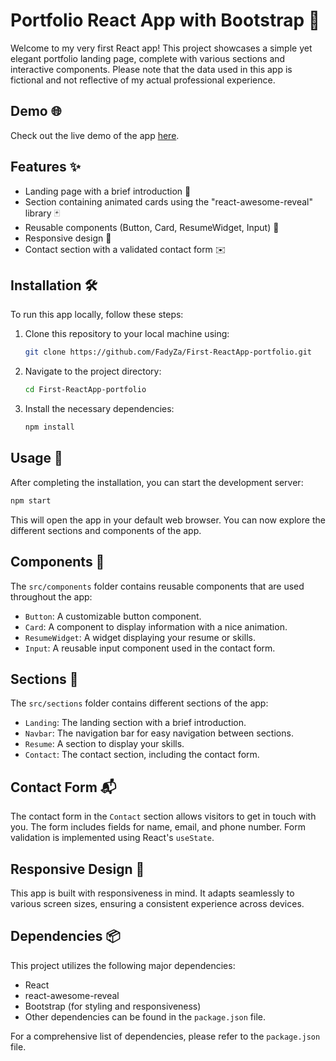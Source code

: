 # Portfolio React App with Bootstrap 🚀

Welcome to my very first React app! This project showcases a simple yet elegant portfolio landing page, complete with various sections and interactive components. Please note that the data used in this app is fictional and not reflective of my actual professional experience.

## Demo 🌐

Check out the live demo of the app [here](#).

## Features ✨

- Landing page with a brief introduction 🌄
- Section containing animated cards using the "react-awesome-reveal" library 🃏
- Reusable components (Button, Card, ResumeWidget, Input) 🔄
- Responsive design 📱
- Contact section with a validated contact form ✉️

## Installation 🛠️

To run this app locally, follow these steps:

1. Clone this repository to your local machine using:

   ```bash
   git clone https://github.com/FadyZa/First-ReactApp-portfolio.git
   ```

2. Navigate to the project directory:

   ```bash
   cd First-ReactApp-portfolio
   ```

3. Install the necessary dependencies:

   ```bash
   npm install
   ```

## Usage 🚀

After completing the installation, you can start the development server:

```bash
npm start
```

This will open the app in your default web browser. You can now explore the different sections and components of the app.

## Components 🧩

The `src/components` folder contains reusable components that are used throughout the app:

- `Button`: A customizable button component.
- `Card`: A component to display information with a nice animation.
- `ResumeWidget`: A widget displaying your resume or skills.
- `Input`: A reusable input component used in the contact form.

## Sections 📑

The `src/sections` folder contains different sections of the app:

- `Landing`: The landing section with a brief introduction.
- `Navbar`: The navigation bar for easy navigation between sections.
- `Resume`: A section to display your skills.
- `Contact`: The contact section, including the contact form.

## Contact Form 📬

The contact form in the `Contact` section allows visitors to get in touch with you. The form includes fields for name, email, and phone number. Form validation is implemented using React's `useState`.

## Responsive Design 📱

This app is built with responsiveness in mind. It adapts seamlessly to various screen sizes, ensuring a consistent experience across devices.

## Dependencies 📦

This project utilizes the following major dependencies:

- React
- react-awesome-reveal
- Bootstrap (for styling and responsiveness)
- Other dependencies can be found in the `package.json` file.

For a comprehensive list of dependencies, please refer to the `package.json` file.
